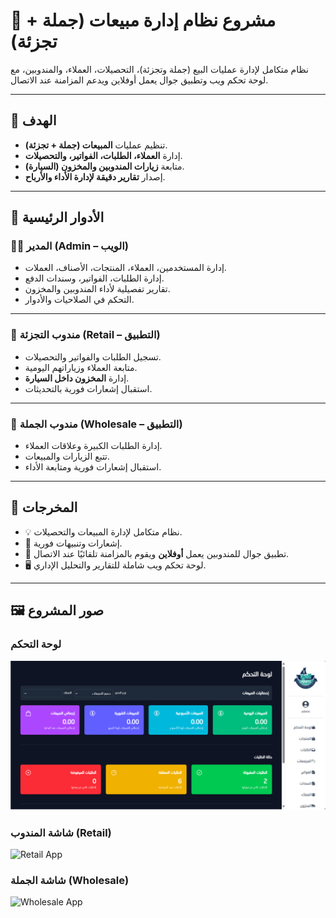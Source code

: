 # 💼 مشروع نظام إدارة مبيعات (جملة + تجزئة)

نظام متكامل لإدارة عمليات البيع (جملة وتجزئة)، التحصيلات، العملاء، والمندوبين، مع لوحة تحكم ويب وتطبيق جوال يعمل أوفلاين ويدعم المزامنة عند الاتصال.

---

## 🎯 الهدف

- تنظيم عمليات **المبيعات (جملة + تجزئة)**.  
- إدارة **العملاء، الطلبات، الفواتير، والتحصيلات**.  
- متابعة **زيارات المندوبين والمخزون (السيارة)**.  
- إصدار **تقارير دقيقة لإدارة الأداء والأرباح**.

---

## 👤 الأدوار الرئيسية

### 🧑‍💼 المدير (Admin – الويب)
- إدارة المستخدمين، العملاء، المنتجات، الأصناف، العملات.  
- إدارة الطلبات، الفواتير، وسندات الدفع.  
- تقارير تفصيلية لأداء المندوبين والمخزون.  
- التحكم في الصلاحيات والأدوار.

---

### 🚗 مندوب التجزئة (Retail – التطبيق)
- تسجيل الطلبات والفواتير والتحصيلات.  
- متابعة العملاء وزياراتهم اليومية.  
- إدارة **المخزون داخل السيارة**.  
- استقبال إشعارات فورية بالتحديثات.

---

### 🚛 مندوب الجملة (Wholesale – التطبيق)
- إدارة الطلبات الكبيرة وعلاقات العملاء.  
- تتبع الزيارات والمبيعات.  
- استقبال إشعارات فورية ومتابعة الأداء.

---

## 🚀 المخرجات

- 💡 نظام متكامل لإدارة المبيعات والتحصيلات.  
- 🔔 إشعارات وتنبيهات فورية.  
- 📱 تطبيق جوال للمندوبين يعمل **أوفلاين** ويقوم بالمزامنة تلقائيًا عند الاتصال.  
- 🖥️ لوحة تحكم ويب شاملة للتقارير والتحليل الإداري.

---

## 🖼 صور المشروع

### لوحة التحكم
![Dashboard](images/dashboard.png)

### شاشة المندوب (Retail)
![Retail App](images/retail_app.png)

### شاشة الجملة (Wholesale)
![Wholesale App](images/wholesale_app.png)
